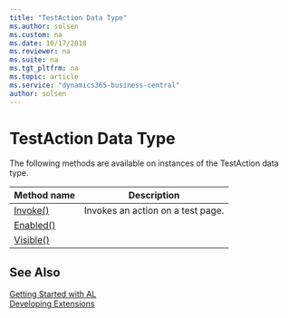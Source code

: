 ```yaml
---
title: "TestAction Data Type"
ms.author: solsen
ms.custom: na
ms.date: 10/17/2018
ms.reviewer: na
ms.suite: na
ms.tgt_pltfrm: na
ms.topic: article
ms.service: "dynamics365-business-central"
author: solsen
---
```

[//]: # (START>DO_NOT_EDIT)
[//]: # (IMPORTANT:Do not edit any of the content between here and the END>DO_NOT_EDIT.)
[//]: # (Any modifications should be made in the .xml files in the ModernDev repo.)
# TestAction Data Type



The following methods are available on instances of the TestAction data type.

|Method name|Description|
|-----------|-----------|
|[Invoke()](testaction-invoke-method.md)|Invokes an action on a test page.|
|[Enabled()](testaction-enabled-method.md)||
|[Visible()](testaction-visible-method.md)||

[//]: # (IMPORTANT: END>DO_NOT_EDIT)
## See Also  
[Getting Started with AL](../../devenv-get-started.md)  
[Developing Extensions](../../devenv-dev-overview.md)  